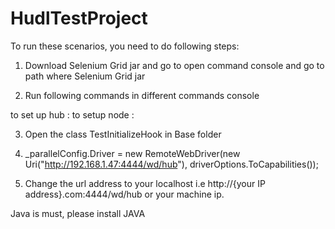# HudlTestProject
To run these scenarios, you need to do following steps: 

1) Download Selenium Grid jar and go to open command console and go to path where Selenium Grid jar 

2) Run following commands in different commands console

to set up hub : 
to setup  node : 

3) Open the class TestInitializeHook in Base folder

4) _parallelConfig.Driver = new RemoteWebDriver(new Uri("http://192.168.1.47:4444/wd/hub"), driverOptions.ToCapabilities());

5) Change the url address to your localhost i.e http://{your IP address}.com:4444/wd/hub or your machine ip.

Java is must, please install JAVA

